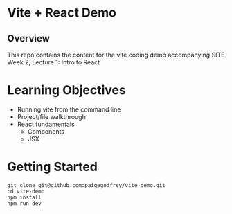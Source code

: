 # Vite + React Demo
 
## Overview

This repo contains the content for the vite coding demo accompanying SITE Week 2, Lecture 1: Intro to React

# Learning Objectives

* Running vite from the command line
* Project/file walkthrough
* React fundamentals
  * Components
  * JSX

# Getting Started

```
git clone git@github.com:paigegodfrey/vite-demo.git
cd vite-demo
npm install
npm run dev
```
